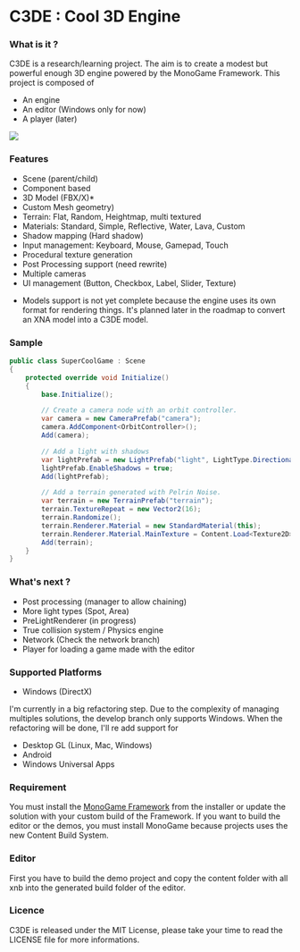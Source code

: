 C3DE : Cool 3D Engine
=====================

### What is it ?
C3DE is a research/learning project. The aim is to create a modest but powerful enough 3D engine powered by the MonoGame Framework. This project is composed of
* An engine
* An editor (Windows only for now)
* A player (later)

![](http://41.media.tumblr.com/f184d022630b0bc245246b146ace8cc7/tumblr_nrzrcmzCLo1s15knro1_1280.png)

### Features

- Scene (parent/child)
- Component based
- 3D Model (FBX/X)*
- Custom Mesh geometry)
- Terrain: Flat, Random, Heightmap, multi textured
- Materials: Standard, Simple, Reflective, Water, Lava, Custom
- Shadow mapping (Hard shadow)
- Input management: Keyboard, Mouse, Gamepad, Touch
- Procedural texture generation
- Post Processing support (need rewrite)
- Multiple cameras
- UI management (Button, Checkbox, Label, Slider, Texture) 

* Models support is not yet complete because the engine uses its own format for rendering things. It's planned later in the roadmap to convert an XNA model into a C3DE model.

### Sample

```C#
public class SuperCoolGame : Scene
{
	protected override void Initialize()
    {
        base.Initialize();

        // Create a camera node with an orbit controller.
        var camera = new CameraPrefab("camera");
        camera.AddComponent<OrbitController>();
		Add(camera);

        // Add a light with shadows
        var lightPrefab = new LightPrefab("light", LightType.Directional);
        lightPrefab.EnableShadows = true;
		Add(lightPrefab);

        // Add a terrain generated with Pelrin Noise.
        var terrain = new TerrainPrefab("terrain");
        terrain.TextureRepeat = new Vector2(16);
        terrain.Randomize();
        terrain.Renderer.Material = new StandardMaterial(this);
        terrain.Renderer.Material.MainTexture = Content.Load<Texture2D>("Textures/terrain");
		Add(terrain);
    }
}
```

### What's next ?
- Post processing (manager to allow chaining)
- More light types (Spot, Area)
- PreLightRenderer (in progress)
- True collision system / Physics engine
- Network (Check the network branch)
- Player for loading a game made with the editor

### Supported Platforms
- Windows (DirectX)

I'm currently in a big refactoring step. Due to the complexity of managing multiples solutions, the develop branch only supports Windows. When the refactoring will be done, I'll re add support for
- Desktop GL (Linux, Mac, Windows)
- Android
- Windows Universal Apps

### Requirement
You must install the [MonoGame Framework](http://www.monogame.net/downloads/) from the installer or update the solution with your custom build of the Framework.
If you want to build the editor or the demos, you must install MonoGame because projects uses the new Content Build System.

### Editor
First you have to build the demo project and copy the content folder with all xnb into the generated build folder of the editor.

### Licence
C3DE is released under the MIT License, please take your time to read the LICENSE file for more informations.